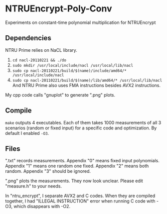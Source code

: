 # NTRUEncrypt-Poly-Conv
Experiments on constant-time polynomial multiplication for NTRUEncrypt

## Dependencies
NTRU Prime relies on NaCL library.
1. `cd nacl-20110221 && ./do`
1. `sudo mkdir /usr/local/include/nacl /usr/local/lib/nacl`
1. `sudo cp nacl-20110221/build/$(name)/include/amd64/* /usr/local/include/nacl`
1. `sudo cp nacl-20110221/build/$(name)/lib/amd64/* /usr/local/lib/nacl`
And NTRU Prime also uses FMA instructions besides AVX2 instructions.

My cpp code calls "gnuplot" to generate ".png" plots.

## Compile
`make` outputs 4 executables. Each of them takes 1000 measurements of all 3 scenarios (random or fixed input) for a specific code and optimization. By default I enabled `-O3`.

## Files

".txt" records measurements. Appendix "0" means fixed input polynomials. Appendix "1" means one random one fixed. Appendix "2" means both random. Appendix "3" should be ignored.

".png" plots the measurements. They now look unclear. Please edit "measure.h" to your needs.

In "ntru_encrypt", I separate AVX2 and C codes. When they are compiled together, I had "ILLEGAL INSTRUCTION" error when running C code with -O3, which disappears with -O2.
